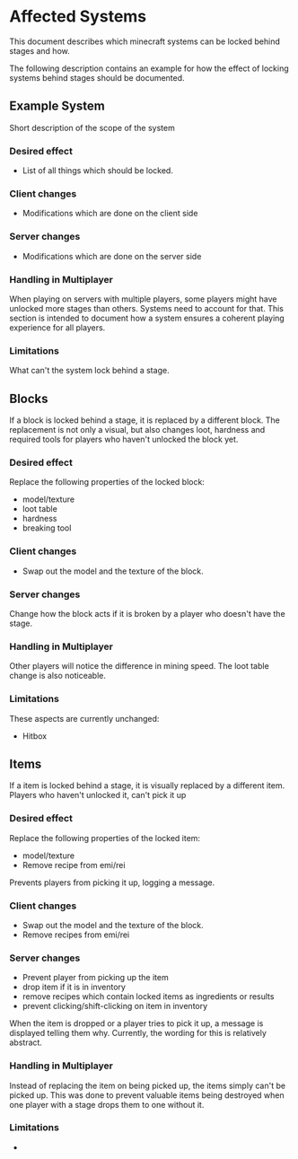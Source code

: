 # Affected Systems

This document describes which minecraft systems can be locked behind stages and how.

The following description contains an example for how the effect of locking systems behind stages should be documented.

## Example System

Short description of the scope of the system

### Desired effect

- List of all things which should be locked.

### Client changes

- Modifications which are done on the client side

### Server changes

- Modifications which are done on the server side

### Handling in Multiplayer

When playing on servers with multiple players, some players might have unlocked more
stages than others. Systems need to account for that. This section is intended to document how a system ensures a
coherent playing experience for all players.

### Limitations

What can't the system lock behind a stage.

## Blocks

If a block is locked behind a stage, it is replaced by a different block.
The replacement is not only a visual, but also changes loot, hardness and required tools for players who haven't
unlocked the block yet.

### Desired effect

Replace the following properties of the locked block:

- model/texture
- loot table
- hardness
- breaking tool

### Client changes

- Swap out the model and the texture of the block.

### Server changes

Change how the block acts if it is broken by a player who doesn't have the stage.

### Handling in Multiplayer

Other players will notice the difference in mining speed.
The loot table change is also noticeable.

### Limitations

These aspects are currently unchanged:

- Hitbox

## Items

If a item is locked behind a stage, it is visually replaced by a different item.
Players who haven't unlocked it, can't pick it up

### Desired effect

Replace the following properties of the locked item:

- model/texture
- Remove recipe from emi/rei

Prevents players from picking it up, logging a message.

### Client changes

- Swap out the model and the texture of the block.
- Remove recipes from emi/rei

### Server changes

- Prevent player from picking up the item
- drop item if it is in inventory
- remove recipes which contain locked items as ingredients or results
- prevent clicking/shift-clicking on item in inventory

When the item is dropped or a player tries to pick it up, a message is displayed telling them why.
Currently, the wording for this is relatively abstract.

### Handling in Multiplayer

Instead of replacing the item on being picked up, the items simply can't be picked up.
This was done to prevent valuable items being destroyed when one player with a stage drops them to one
without it.

### Limitations

- 
